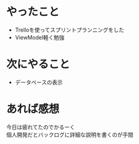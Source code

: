 # やったこと
* Trelloを使ってスプリントプランニングをした
* ViewModel軽く勉強
# 次にやること
* データベースの表示
# あれば感想
今日は疲れてたのでかるーく  
個人開発だとバックログに詳細な説明を書くのが手間
